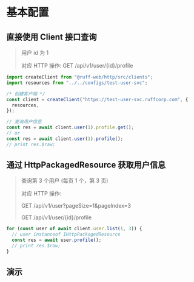 # 基本配置

## 直接使用 Client 接口查询

> 用户 id 为 1
>
> 对应 HTTP 操作: GET /api/v1/user/{id}/profile

```typescript
import createClient from "@ruff-web/http/src/clients";
import resources from "../../configs/test-user-svc";

/* 创建客户端 */
const client = createClient("https://test-user-svc.ruffcorp.com", {
  resources,
});

// 查询用户信息
const res = await client.user(1).profile.get();
// or
const res = await client.user(1).profile();
// print res.$raw;
```

## 通过 HttpPackagedResource 获取用户信息

> 查询第 3 个用户 (每页 1 个，第 3 页)
>
> 对应 HTTP 操作:
>
> GET /api/v1/user?pageSize=1&pageIndex=3
>
> GET /api/v1/user/{id}/profile

```typescript
for (const user of await client.user.list(1, 3)) {
  // user instanceof IHttpPackagedResource
  const res = await user.profile();
  // print res.$raw;
}
```

## 演示
